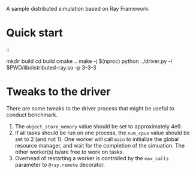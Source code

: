A sample distributed simulation based on Ray Framework.

Quick start
===========

::

  mkdir build
  cd build
  cmake ..
  make -j $(nproc)
  python ../driver.py -l $PWD/libdistributed-ray.so -p 3-3-3


Tweaks to the driver
====================

There are some tweaks to the driver process that might be useful to conduct
benchmark.

1. The `object_store_memory` value should be set to approximately 4e9.
2. If all tasks should be run on one process, the `num_cpus` value should be
   set to 2 (and not 1). One worker will call `main` to initialize the global
   resource manager, and wait for the completion of the simuation. The other
   worker(s) is/are free to work on tasks.
3. Overhead of restarting a worker is controlled by the `max_calls` parameter
   to `@ray.remote` decorator.
